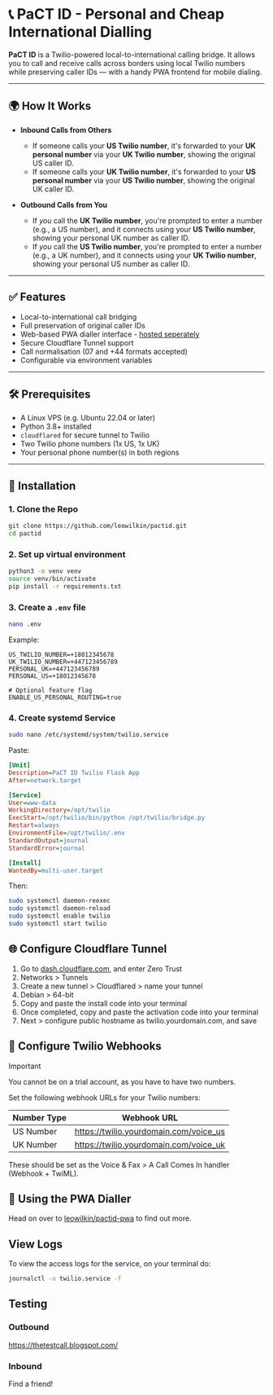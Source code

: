 # 📞 PaCT ID - Personal and Cheap International Dialling

**PaCT ID** is a Twilio-powered local-to-international calling bridge. It allows you to call and receive calls across borders using local Twilio numbers while preserving caller IDs — with a handy PWA frontend for mobile dialing.

---

## 🌍 How It Works

- **Inbound Calls from Others**  
  - If someone calls your **US Twilio number**, it's forwarded to your **UK personal number** via your **UK Twilio number**, showing the original US caller ID.
  - If someone calls your **UK Twilio number**, it's forwarded to your **US personal number** via your **US Twilio number**, showing the original UK caller ID.

- **Outbound Calls from You**  
  - If *you* call the **UK Twilio number**, you're prompted to enter a number (e.g., a US number), and it connects using your **US Twilio number**, showing your personal UK number as caller ID.
  - If *you* call the **US Twilio number**, you're prompted to enter a number (e.g., a UK number), and it connects using your **UK Twilio number**, showing your personal US number as caller ID.

---

## ✅ Features

- Local-to-international call bridging
- Full preservation of original caller IDs
- Web-based PWA dialler interface - [hosted seperately](https://github.com/leowilkin/pactid-pwa)
- Secure Cloudflare Tunnel support
- Call normalisation (07 and +44 formats accepted)
- Configurable via environment variables

---

## 🛠 Prerequisites

- A Linux VPS (e.g. Ubuntu 22.04 or later)
- Python 3.8+ installed
- `cloudflared` for secure tunnel to Twilio
- Two Twilio phone numbers (1x US, 1x UK)
- Your personal phone number(s) in both regions

---

## 🔧 Installation

### 1. Clone the Repo

```bash
git clone https://github.com/leowilkin/pactid.git
cd pactid
```

### 2. Set up virtual environment

```bash
python3 -m venv venv
source venv/bin/activate
pip install -r requirements.txt
```

### 3. Create a `.env` file

```bash
nano .env
```

Example:

```env
US_TWILIO_NUMBER=+18012345678
UK_TWILIO_NUMBER=+447123456789
PERSONAL_UK=+447123456789
PERSONAL_US=+18012345678

# Optional feature flag
ENABLE_US_PERSONAL_ROUTING=true
```

### 4. Create systemd Service

```bash
sudo nano /etc/systemd/system/twilio.service
```

Paste:

```ini
[Unit]
Description=PaCT ID Twilio Flask App
After=network.target

[Service]
User=www-data
WorkingDirectory=/opt/twilio
ExecStart=/opt/twilio/bin/python /opt/twilio/bridge.py
Restart=always
EnvironmentFile=/opt/twilio/.env
StandardOutput=journal
StandardError=journal

[Install]
WantedBy=multi-user.target
```

Then:

```bash
sudo systemctl daemon-reexec
sudo systemctl daemon-reload
sudo systemctl enable twilio
sudo systemctl start twilio
```

## 🌐 Configure Cloudflare Tunnel

1. Go to [dash.cloudflare.com](dash.cloudflare.com), and enter Zero Trust
2. Networks > Tunnels
3. Create a new tunnel > Cloudflared > name your tunnel
4. Debian > 64-bit
5. Copy and paste the install code into your terminal
6. Once completed, copy and paste the activation code into your terminal
7. Next > configure public hostname as twilio.yourdomain.com, and save

## 🔁 Configure Twilio Webhooks

> [!IMPORTANT]  
> You cannot be on a trial account, as you have to have two numbers.

Set the following webhook URLs for your Twilio numbers:

| Number Type |               Webhook URL              |
|-------------|:--------------------------------------:|
| US Number   | https://twilio.yourdomain.com/voice_us |
| UK Number   | https://twilio.yourdomain.com/voice_uk |

These should be set as the Voice & Fax > A Call Comes In handler (Webhook + TwiML).

## 📱 Using the PWA Dialler

Head on over to [leowilkin/pactid-pwa](github.com/leowilkin/pactid-pwa) to find out more.

## View Logs

To view the access logs for the service, on your terminal do:

```bash
journalctl -u twilio.service -f
```

## Testing

### Outbound

https://thetestcall.blogspot.com/

### Inbound

Find a friend!

